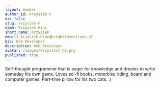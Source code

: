 ```yaml
---
layout: member
author_id: krzysiek h
ex: false
slug: krzysiek-h
name: Krzysiek Hinc
short_name: Krzysiek
email: krzysiek.hinc@brightinventions.pl
bio: Web Developer
description: Web Developer
avatar: /images/krzysztof_h2.png
published: true
---
```

Self-thought programmer that is eager for knowledge and dreams to write someday his own game. Loves sci-fi books, motorbike riding, board and computer games. Part-time pillow for his two cats. :) 
